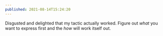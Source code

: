 ```yaml
---
published: 2021-08-14T15:24:20
---
```


Disgusted and delighted that my tactic actually worked. Figure out _what_ you want to express first and the _how_ will work itself out.
